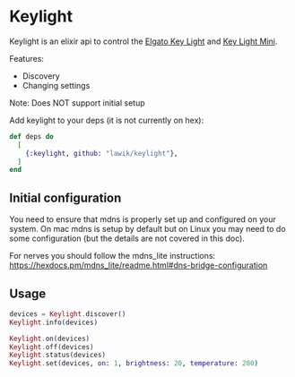 # Keylight

Keylight is an elixir api to control the [Elgato Key Light](https://www.elgato.com/en/key-light) and [Key Light Mini](https://www.elgato.com/en/key-light-mini).

Features:
- Discovery
- Changing settings

Note: Does NOT support initial setup

Add keylight to your deps (it is not currently on hex):

```elixir
def deps do
  [
    {:keylight, github: "lawik/keylight"},
  ]
end
```

## Initial configuration

You need to ensure that mdns is properly set up and configured on your system. On mac mdns is setup by default but on Linux you may need to do some configuration (but the details are not covered in this doc).

For nerves you should follow the mdns_lite instructions: https://hexdocs.pm/mdns_lite/readme.html#dns-bridge-configuration

## Usage

```elixir
devices = Keylight.discover()
Keylight.info(devices)

Keylight.on(devices)
Keylight.off(devices)
Keylight.status(devices)
Keylight.set(devices, on: 1, brightness: 20, temperature: 200)
```
